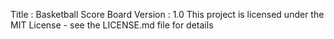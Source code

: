Title : Basketball Score Board
Version : 1.0
This project is licensed under the MIT License - see the LICENSE.md file for details
